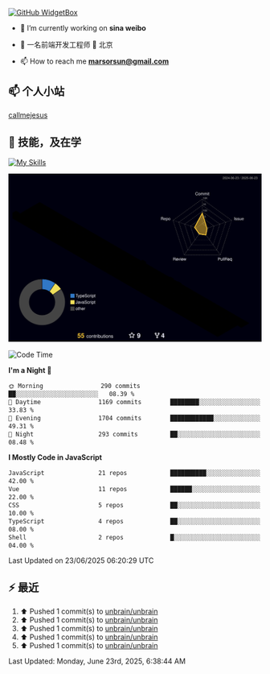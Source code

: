 [![GitHub WidgetBox](https://github-widgetbox.vercel.app/api/profile?username=unbrain&data=followers,repositories,stars,commits)](https://github.com/unbrain/github-widgetbox)

- 🔭 I’m currently working on **sina weibo**

- 🌱 一名前端开发工程师 📍 北京

- 📫 How to reach me **marsorsun@gmail.com**

## 📫  个人小站

[callmejesus](https://www.callmejesus.xyz/)


## 🚀 技能，及在学

[![My Skills](https://skillicons.dev/icons?i=vite,rollup,vscode,vue,javascript,react,nodejs,java,python,php)](https://github.com/unbrain)


![rainbow gif](https://raw.githubusercontent.com/unbrain/unbrain/main/profile-3d-contrib/profile-night-rainbow.svg)


<!-- ## 🐍 它正在吃掉我的小绿点

![snake gif](https://raw.githubusercontent.com/unbrain/unbrain/77e198e28fb66a14643e4e58f5b713c0cc565cfd/github-contribution-grid-snake-dark.svg) -->

<!--START_SECTION:waka-->
![Code Time](http://img.shields.io/badge/Code%20Time-4%2C142%20hrs%2041%20mins-blue)

**I'm a Night 🦉** 

```text
🌞 Morning                290 commits         ██░░░░░░░░░░░░░░░░░░░░░░░   08.39 % 
🌆 Daytime                1169 commits        ████████░░░░░░░░░░░░░░░░░   33.83 % 
🌃 Evening                1704 commits        ████████████░░░░░░░░░░░░░   49.31 % 
🌙 Night                  293 commits         ██░░░░░░░░░░░░░░░░░░░░░░░   08.48 % 
```


**I Mostly Code in JavaScript** 

```text
JavaScript               21 repos            ██████████░░░░░░░░░░░░░░░   42.00 % 
Vue                      11 repos            ██████░░░░░░░░░░░░░░░░░░░   22.00 % 
CSS                      5 repos             ██░░░░░░░░░░░░░░░░░░░░░░░   10.00 % 
TypeScript               4 repos             ██░░░░░░░░░░░░░░░░░░░░░░░   08.00 % 
Shell                    2 repos             █░░░░░░░░░░░░░░░░░░░░░░░░   04.00 % 
```




 Last Updated on 23/06/2025 06:20:29 UTC
<!--END_SECTION:waka-->


## ⚡ 最近
<!--RECENT_ACTIVITY:start-->
1. ⬆️ Pushed 1 commit(s) to [unbrain/unbrain](https://github.com/unbrain/unbrain)<br>
2. ⬆️ Pushed 1 commit(s) to [unbrain/unbrain](https://github.com/unbrain/unbrain)<br>
3. ⬆️ Pushed 1 commit(s) to [unbrain/unbrain](https://github.com/unbrain/unbrain)<br>
4. ⬆️ Pushed 1 commit(s) to [unbrain/unbrain](https://github.com/unbrain/unbrain)<br>
5. ⬆️ Pushed 1 commit(s) to [unbrain/unbrain](https://github.com/unbrain/unbrain)<br>
<!--RECENT_ACTIVITY:end-->

<!--RECENT_ACTIVITY:last_update-->
Last Updated: Monday, June 23rd, 2025, 6:38:44 AM
<!--RECENT_ACTIVITY:last_update_end-->


